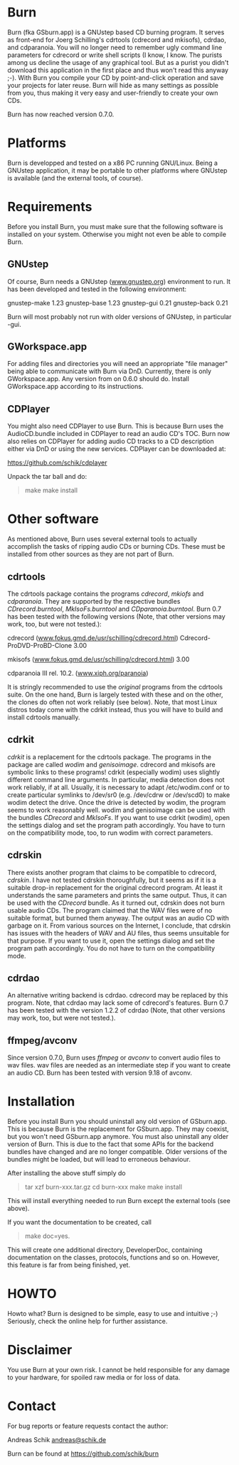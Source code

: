 Burn
========
Burn (fka GSburn.app) is a GNUstep based CD burning program.
It serves as front-end for Joerg Schilling's cdrtools
(cdrecord and mkisofs), cdrdao, and cdparanoia.
You will no longer need to remember ugly command line parameters
for cdrecord or write shell scripts (I know, I know. The purists
among us decline the usage of any graphical tool. But as a purist
you didn't download this application in the first place and thus
won't read this anyway ;-).
With Burn you compile your CD by point-and-click operation
and save your projects for later reuse. Burn will hide as
many settings as possible from you, thus making it very easy and
user-friendly to create your own CDs.

Burn has now reached version 0.7.0.


Platforms
=========
Burn is developped and tested on a x86 PC running GNU/Linux.
Being a GNUstep application, it may be portable to other platforms
where GNUstep is available (and the external tools, of course).


Requirements
============
Before you install Burn, you must make sure that the following
software is installed on your system. Otherwise you might not even be
able to compile Burn.


GNUstep
-------
Of course, Burn needs a GNUstep (www.gnustep.org) environment
to run. It has been developed and tested in the following environment:

gnustep-make 1.23
gnustep-base 1.23
gnustep-gui  0.21
gnustep-back 0.21

Burn will most probably not run with older versions of GNUstep,
in particular -gui.


GWorkspace.app
--------------
For adding files and directories you will need an appropriate "file manager"
being able to communicate with Burn via DnD. Currently, there is only
GWorkspace.app. Any version from on 0.6.0 should do.
Install GWorkspace.app according to its instructions.


CDPlayer
------------
You might also need CDPlayer to use Burn. This is because Burn
uses the AudioCD.bundle included in CDPlayer to read an audio
CD's TOC. Burn now also relies on CDPlayer for adding audio CD tracks to a CD
description either via DnD or using the new services.
CDPlayer can be downloaded at:

https://github.com/schik/cdplayer

Unpack the tar ball and do:

> make
> make install


Other software
==============
As mentioned above, Burn uses several external tools to
actually accomplish the tasks of ripping audio CDs or burning CDs.
These must be installed from other sources as they are not part
of Burn.

cdrtools
--------
The cdrtools package contains the programs
_cdrecord_, _mkiofs_ and _cdparanoia_. They are supported by
the respective bundles _CDrecord.burntool_, _MkIsoFs.burntool_
and _CDparanoia.burntool_.
Burn 0.7 has been tested with the following versions (Note,
that other versions may work, too, but were not tested.):
 
cdrecord  (www.fokus.gmd.de/usr/schilling/cdrecord.html)
	Cdrecord-ProDVD-ProBD-Clone 3.00

mkisofs   (www.fokus.gmd.de/usr/schilling/cdrecord.html)
	3.00

cdparanoia III rel. 10.2.  	(www.xiph.org/paranoia)

It is stringly recommended to use the _original_ programs from the
cdrtools suite. On the one hand, Burn is largely tested with these
and on the other, the clones do often not work reliably (see below).
Note, that most Linux distros today come with the cdrkit instead,
thus you will have to build and install cdrtools manually.

cdrkit
------
_cdrkit_ is a replacement for the cdrtools package. The programs
in the package are called _wodim_ and _genisoimage_. cdrecord and
mkisofs are symbolic links to these programs! cdrkit (especially wodim)
uses slightly different command line arguments. In particular, media
detection does not work reliably, if at all. Usually, it is necessary to
adapt /etc/wodim.conf or to create particular symlinks to /dev/sr0 (e.g.
/dev/cdrw or /dev/scd0) to make wodim detect the drive. Once the drive
is detected by wodim, the program seems to work reasonably well.
wodim and genisoimage can be used with the bundles _CDrecord_ and
_MkIsoFs_.
If you want to use cdrkit (wodim), open the settings dialog and set
the program path accordingly. You have to turn on the compatibility mode,
too, to run wodim with correct parameters.

cdrskin
-------
There exists another program that claims to be compatible to cdrecord,
_cdrskin_. I have not tested cdrskin thoroughfully, but it seems as if
it is a suitable drop-in replacement for the original cdrecord program.
At least it understands the same parameters and prints the same output.
Thus, it can be used with the _CDrecord_ bundle.
As it turned out, cdrskin does not burn usable audio CDs. The program
claimed that the WAV files were of no suitable format, but burned them
anyway. The output was an audio CD with garbage on it. From various sources
on the Internet, I conclude, that cdrskin has issues with the headers of
WAV and AU files, thus seems unsuitable for that purpose.
If you want to use it, open the settings dialog and set the program path
accordingly. You do not have to turn on the compatibility mode.

cdrdao
------
An alternative writing backend is cdrdao. cdrecord may be replaced
by this program. Note, that cdrdao may lack some of cdrecord's features.
Burn 0.7 has been tested with the version 1.2.2 of cdrdao (Note,
that other versions may work, too, but were not tested.).

ffmpeg/avconv
-------------
Since version 0.7.0, Burn uses _ffmpeg_ or _avconv_ to convert audio files
to wav files. wav files are needed as an intermediate step if you want to
create an audio CD. Burn has been tested with version 9.18 of avconv.


Installation
============
Before you install Burn you should uninstall any old version of GSburn.app.
This is because Burn is the replacement for GSburn.app.
They may coexist, but you won't need GSburn.app anymore.
You must also uninstall any older version of Burn. This is due to the fact
that some APIs for the backend bundles have changed and are no longer
compatible. Older versions of the bundles might be loaded, but will lead to
erroneous behaviour.

After installing the above stuff simply do

> tar xzf burn-xxx.tar.gz
> cd burn-xxx
> make
> make install

This will install everything needed to run Burn except
the external tools (see above).

If you want the documentation to be created, call

> make doc=yes.

This will create one additional directory, DeveloperDoc,
containing documentation on the classes, protocols, functions
and so on. However, this feature is far from being finished, yet.


HOWTO
=====
Howto what? Burn is designed to be simple, easy to use and intuitive ;-)
Seriously, check the online help for further assistance.


Disclaimer
==========
You use Burn at your own risk. I cannot be held responsible for
any damage to your hardware, for spoiled raw media or for loss of data.


Contact
=======
For bug reports or feature requests contact the author:

Andreas Schik <andreas@schik.de>

Burn can be found at https://github.com/schik/burn
